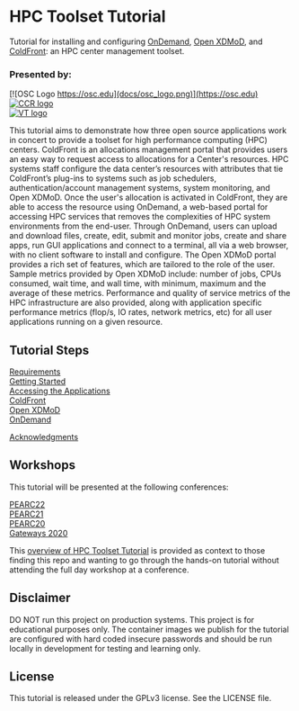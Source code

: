 # HPC Toolset Tutorial

Tutorial for installing and configuring [OnDemand](https://openondemand.org/), [Open XDMoD](https://open.xdmod.org), and [ColdFront](http://coldfront.io): an HPC center management toolset.  

### Presented by:

[![OSC Logo https://osc.edu](docs/osc_logo.png)](https://osc.edu)  
[![CCR logo](docs/ccr_logo.jpg)](https://buffalo.edu/ccr)  
[![VT logo](docs/vt_logo.jpg)](https://arc.vt.edu/)  


This tutorial aims to demonstrate how three open source applications work in concert to provide a toolset for high performance computing (HPC) centers. ColdFront is an allocations management portal that provides users an easy way to request access to allocations for a Center's resources.  HPC systems staff configure the data center’s resources with attributes that tie ColdFront’s plug-ins to systems such as job schedulers, authentication/account management systems, system monitoring, and Open XDMoD.  Once the user's allocation is activated in ColdFront, they are able to access the resource using OnDemand, a web-based portal for accessing HPC services that removes the complexities of HPC system environments from the end-user.  Through OnDemand, users can upload and download files, create, edit, submit and monitor jobs, create and share apps, run GUI applications and connect to a terminal, all via a web browser, with no client software to install and configure.  The Open XDMoD portal provides a rich set of features, which are tailored to the role of the user.  Sample metrics provided by Open XDMoD include: number of jobs, CPUs consumed, wait time, and wall time, with minimum, maximum and the average of these metrics. Performance and quality of service metrics of the HPC infrastructure are also provided, along with application specific performance metrics (flop/s, IO rates, network metrics, etc) for all user applications running on a given resource.  


## Tutorial Steps

[Requirements](docs/requirements.md)  
[Getting Started](docs/getting_started.md)  
[Accessing the Applications](docs/applications.md)  
[ColdFront](/coldfront/README.md)  
[Open XDMoD](/xdmod/README.md)  
[OnDemand](/ondemand/README.md)  

[Acknowledgments](docs/acknowledgments.md)


## Workshops
This tutorial will be presented at the following conferences:

[PEARC22](https://pearc.acm.org/pearc22)  
[PEARC21](https://pearc.acm.org/pearc21)  
[PEARC20](https://pearc.acm.org/pearc20/)  
[Gateways 2020](https://sciencegateways.org/web/gateways2020)

This [overview of HPC Toolset Tutorial](https://www.youtube.com/watch?v=9Nf1GucaVc0) is provided as context to those finding this repo and wanting to go through the hands-on tutorial without attending the full day workshop at a conference.

## Disclaimer

DO NOT run this project on production systems. This project is for educational
purposes only. The container images we publish for the tutorial are configured
with hard coded insecure passwords and should be run locally in development for
testing and learning only. 

## License

This tutorial is released under the GPLv3 license. See the LICENSE file.
